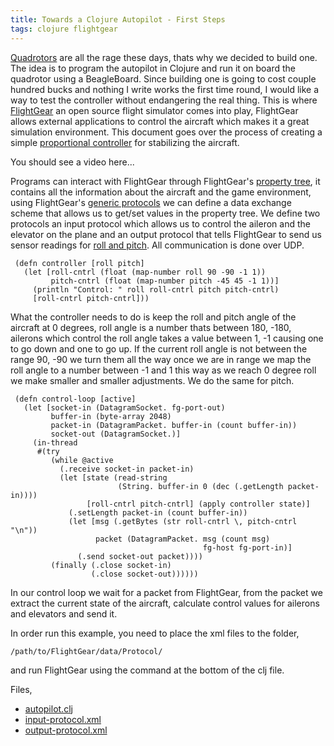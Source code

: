 ```yaml
---
title: Towards a Clojure Autopilot - First Steps
tags: clojure flightgear
---
```


[Quadrotors](http://en.wikipedia.org/wiki/Quadrotor) are all the rage
these days, thats why we decided to build one. The idea is to program
the autopilot in Clojure and run it on board the quadrotor using a
BeagleBoard. Since building one is going to cost couple hundred bucks
and nothing I write works the first time round, I would like a way to
test the controller without endangering the real thing. This is where
[FlightGear](http://www.flightgear.org/) an open source flight simulator
comes into play, FlightGear allows external applications to control the
aircraft which makes it a great simulation environment. This document
goes over the process of creating a simple [proportional
controller](http://en.wikipedia.org/wiki/Proportional_control) for
stabilizing the aircraft.

<p id='preview-auto'>You should see a video here...</p>
<script type='text/javascript' src='/swfobject.js'></script>
<script type='text/javascript'>
	var s1 = new SWFObject('/player.swf','player','640','480','9');
	s1.addParam('allowfullscreen','true');
	s1.addParam('allowscriptaccess','always');
	s1.addParam('flashvars','file=/video/simple-autopilot.m4v');
	s1.write('preview-auto');
</script>

Programs can interact with FlightGear through FlightGear's [property
tree](http://wiki.flightgear.org/index.php/Property_Tree), it contains
all the information about the aircraft and the game environment, using
FlightGear's [generic
protocols](http://wiki.flightgear.org/index.php/Generic_Protocol) we can
define a data exchange scheme that allows us to get/set values in the
property tree. We define two protocols an input protocol which allows us
to control the aileron and the elevator on the plane and an output
protocol that tells FlightGear to send us sensor readings for [roll and
pitch](http://en.wikipedia.org/wiki/Yaw,_pitch,_and_roll). All
communication is done over UDP.

     (defn controller [roll pitch]
       (let [roll-cntrl (float (map-number roll 90 -90 -1 1))
             pitch-cntrl (float (map-number pitch -45 45 -1 1))]
         (println "Control: " roll roll-cntrl pitch pitch-cntrl)
         [roll-cntrl pitch-cntrl]))

What the controller needs to do is keep the roll and pitch angle of the
aircraft at 0 degrees, roll angle is a number thats between 180, -180,
ailerons which control the roll angle takes a value between 1, -1
causing one to go down and one to go up. If the current roll angle is
not between the range 90, -90 we turn them all the way once we are in
range we map the roll angle to a number between -1 and 1 this way as we
reach 0 degree roll we make smaller and smaller adjustments. We do the same
for pitch.

     (defn control-loop [active]
       (let [socket-in (DatagramSocket. fg-port-out)
             buffer-in (byte-array 2048)
             packet-in (DatagramPacket. buffer-in (count buffer-in))
             socket-out (DatagramSocket.)]
         (in-thread
          #(try
             (while @active
               (.receive socket-in packet-in)
               (let [state (read-string
                            (String. buffer-in 0 (dec (.getLength packet-in))))
                     [roll-cntrl pitch-cntrl] (apply controller state)]
                 (.setLength packet-in (count buffer-in))
                 (let [msg (.getBytes (str roll-cntrl \, pitch-cntrl "\n"))
                       packet (DatagramPacket. msg (count msg)
                                               fg-host fg-port-in)]
                   (.send socket-out packet))))
             (finally (.close socket-in)
                      (.close socket-out))))))

In our control loop we wait for a packet from FlightGear, from the
packet we extract the current state of the aircraft, calculate control
values for ailerons and elevators and send it. 

In order run this example, you need to place the xml files to the
folder,

    /path/to/FlightGear/data/Protocol/

and run FlightGear using the command at the bottom of the clj file.

Files,

 - [autopilot.clj](/code/clojure/flightgear/simple/autopilot.clj)
 - [input-protocol.xml](/code/clojure/flightgear/simple/input-protocol.xml)
 - [output-protocol.xml](/code/clojure/flightgear/simple/output-protocol.xml)
